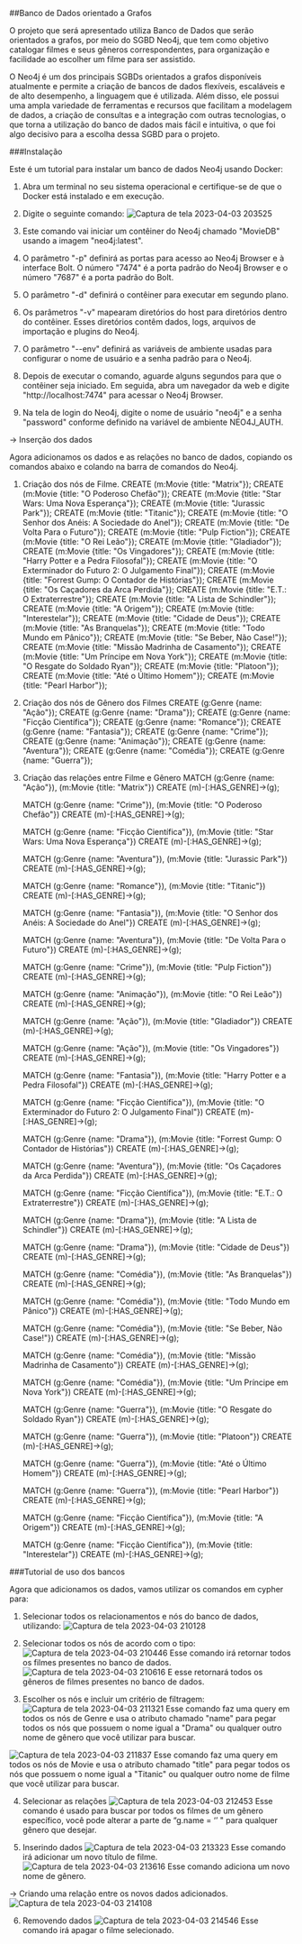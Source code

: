 ##Banco de Dados orientado a Grafos 

O projeto que será apresentado utiliza Banco de Dados que serão orientados a grafos, por meio do SGBD Neo4j, que tem como objetivo catalogar filmes e seus gêneros correspondentes, para organização e facilidade ao escolher um filme para ser assistido.

O Neo4j é um dos principais SGBDs orientados a grafos disponíveis atualmente e permite a criação de bancos de dados flexíveis, escaláveis e de alto desempenho, a linguagem que é utilizada. Além disso, ele possui uma ampla variedade de ferramentas e recursos que facilitam a modelagem de dados, a criação de consultas e a integração com outras tecnologias, o que torna a utilização do banco de dados mais fácil e intuitiva, o que foi algo decisivo para a escolha dessa SGBD para o projeto.

###Instalação 

Este é um tutorial para instalar um banco de dados Neo4j usando Docker:
1. Abra um terminal no seu sistema operacional e certifique-se de que o Docker está instalado e em execução.
2. Digite o seguinte comando:
![Captura de tela 2023-04-03 203525](https://user-images.githubusercontent.com/108762029/229659925-ac0bd54e-9635-4100-b902-5b65297041a0.png)

3. Este comando vai iniciar um contêiner do Neo4j chamado "MovieDB" usando a imagem "neo4j:latest".
4. O parâmetro "-p" definirá as portas para acesso ao Neo4j Browser e à interface Bolt. O número "7474" é a porta padrão do Neo4j Browser e o número "7687" é a porta padrão do Bolt.
5. O parâmetro "-d" definirá o contêiner para executar em segundo plano.
6. Os parâmetros "-v" mapearam diretórios do host para diretórios dentro do contêiner. Esses diretórios contêm dados, logs, arquivos de importação e plugins do Neo4j.
7. O parâmetro "--env" definirá as variáveis de ambiente usadas para configurar o nome de usuário e a senha padrão para o Neo4j.
8. Depois de executar o comando, aguarde alguns segundos para que o contêiner seja iniciado. Em seguida, abra um navegador da web e digite "http://localhost:7474" para acessar o Neo4j Browser.
9. Na tela de login do Neo4j, digite o nome de usuário "neo4j" e a senha "password" conforme definido na variável de ambiente NEO4J_AUTH.

-> Inserção dos dados 

Agora adicionamos os dados e as relações no banco de dados, copiando os comandos abaixo e colando na barra de comandos do Neo4j. 

1. Criação dos nós de Filme.
   CREATE (m:Movie {title: "Matrix"});
   CREATE (m:Movie {title: "O Poderoso Chefão"});
   CREATE (m:Movie {title: "Star Wars: Uma Nova Esperança"});
   CREATE (m:Movie {title: "Jurassic Park"});
   CREATE (m:Movie {title: "Titanic"});
   CREATE (m:Movie {title: "O Senhor dos Anéis: A Sociedade do Anel"});
   CREATE (m:Movie {title: "De Volta Para o Futuro"});
   CREATE (m:Movie {title: "Pulp Fiction"});
   CREATE (m:Movie {title: "O Rei Leão"});
   CREATE (m:Movie {title: "Gladiador"});
   CREATE (m:Movie {title: "Os Vingadores"});
   CREATE (m:Movie {title: "Harry Potter e a Pedra Filosofal"});
   CREATE (m:Movie {title: "O Exterminador do Futuro 2: O Julgamento Final"});
   CREATE (m:Movie {title: "Forrest Gump: O Contador de Histórias"});
   CREATE (m:Movie {title: "Os Caçadores da Arca Perdida"});
   CREATE (m:Movie {title: "E.T.: O Extraterrestre"});
   CREATE (m:Movie {title: "A Lista de Schindler"});
   CREATE (m:Movie {title: "A Origem"});
   CREATE (m:Movie {title: "Interestelar"});
   CREATE (m:Movie {title: "Cidade de Deus"});
   CREATE (m:Movie {title: "As Branquelas"});
   CREATE (m:Movie {title: "Todo Mundo em Pânico"});
   CREATE (m:Movie {title: "Se Beber, Não Case!"});
   CREATE (m:Movie {title: "Missão Madrinha de Casamento"});
   CREATE (m:Movie {title: "Um Príncipe em Nova York"});
   CREATE (m:Movie {title: "O Resgate do Soldado Ryan"});
   CREATE (m:Movie {title: "Platoon"});
   CREATE (m:Movie {title: "Até o Último Homem"});
   CREATE (m:Movie {title: "Pearl Harbor"});

2. Criação dos nós de Gênero dos Filmes 
   CREATE (g:Genre {name: "Ação"});
   CREATE (g:Genre {name: "Drama"});
   CREATE (g:Genre {name: "Ficção Científica"});
   CREATE (g:Genre {name: "Romance"});
   CREATE (g:Genre {name: "Fantasia"});
   CREATE (g:Genre {name: "Crime"});
   CREATE (g:Genre {name: "Animação"});
   CREATE (g:Genre {name: "Aventura"});
   CREATE (g:Genre {name: "Comédia"});
   CREATE (g:Genre {name: "Guerra"});

3. Criação das relações entre Filme e Gênero
   MATCH (g:Genre {name: "Ação"}), (m:Movie {title: "Matrix"})
   CREATE (m)-[:HAS_GENRE]->(g);

   MATCH (g:Genre {name: "Crime"}), (m:Movie {title: "O Poderoso Chefão"})
   CREATE (m)-[:HAS_GENRE]->(g);

   MATCH (g:Genre {name: "Ficção Científica"}), (m:Movie {title: "Star Wars: Uma Nova      Esperança"})
   CREATE (m)-[:HAS_GENRE]->(g);

   MATCH (g:Genre {name: "Aventura"}), (m:Movie {title: "Jurassic Park"})
   CREATE (m)-[:HAS_GENRE]->(g);

   MATCH (g:Genre {name: "Romance"}), (m:Movie {title: "Titanic"})
   CREATE (m)-[:HAS_GENRE]->(g);

   MATCH (g:Genre {name: "Fantasia"}), (m:Movie {title: "O Senhor dos Anéis: A Sociedade do Anel"})
   CREATE (m)-[:HAS_GENRE]->(g);

   MATCH (g:Genre {name: "Aventura"}), (m:Movie {title: "De Volta Para o Futuro"})
   CREATE (m)-[:HAS_GENRE]->(g);

   MATCH (g:Genre {name: "Crime"}), (m:Movie {title: "Pulp Fiction"})
   CREATE (m)-[:HAS_GENRE]->(g);

   MATCH (g:Genre {name: "Animação"}), (m:Movie {title: "O Rei Leão"})
   CREATE (m)-[:HAS_GENRE]->(g);

   MATCH (g:Genre {name: "Ação"}), (m:Movie {title: "Gladiador"})
   CREATE (m)-[:HAS_GENRE]->(g);

   MATCH (g:Genre {name: "Ação"}), (m:Movie {title: "Os Vingadores"})
   CREATE (m)-[:HAS_GENRE]->(g);

   MATCH (g:Genre {name: "Fantasia"}), (m:Movie {title: "Harry Potter e a Pedra Filosofal"})
   CREATE (m)-[:HAS_GENRE]->(g);

   MATCH (g:Genre {name: "Ficção Científica"}), (m:Movie {title: "O Exterminador do Futuro 2: O Julgamento Final"})
   CREATE (m)-[:HAS_GENRE]->(g);

   MATCH (g:Genre {name: "Drama"}), (m:Movie {title: "Forrest Gump: O Contador de Histórias"})
   CREATE (m)-[:HAS_GENRE]->(g);

   MATCH (g:Genre {name: "Aventura"}), (m:Movie {title: "Os Caçadores da Arca Perdida"})
   CREATE (m)-[:HAS_GENRE]->(g);

   MATCH (g:Genre {name: "Ficção Científica"}), (m:Movie {title: "E.T.: O Extraterrestre"})
   CREATE (m)-[:HAS_GENRE]->(g);

   MATCH (g:Genre {name: "Drama"}), (m:Movie {title: "A Lista de Schindler"})
   CREATE (m)-[:HAS_GENRE]->(g);

   MATCH (g:Genre {name: "Drama"}), (m:Movie {title: "Cidade de Deus"})
   CREATE (m)-[:HAS_GENRE]->(g);

   MATCH (g:Genre {name: "Comédia"}), (m:Movie {title: "As Branquelas"})
   CREATE (m)-[:HAS_GENRE]->(g);

   MATCH (g:Genre {name: "Comédia"}), (m:Movie {title: "Todo Mundo em Pânico"})
   CREATE (m)-[:HAS_GENRE]->(g);

   MATCH (g:Genre {name: "Comédia"}), (m:Movie {title: "Se Beber, Não Case!"})
   CREATE (m)-[:HAS_GENRE]->(g);

   MATCH (g:Genre {name: "Comédia"}), (m:Movie {title: "Missão Madrinha de Casamento"})
   CREATE (m)-[:HAS_GENRE]->(g);

   MATCH (g:Genre {name: "Comédia"}), (m:Movie {title: "Um Príncipe em Nova York"})
   CREATE (m)-[:HAS_GENRE]->(g);

   MATCH (g:Genre {name: "Guerra"}), (m:Movie {title: "O Resgate do Soldado Ryan"})
   CREATE (m)-[:HAS_GENRE]->(g);

   MATCH (g:Genre {name: "Guerra"}), (m:Movie {title: "Platoon"})
   CREATE (m)-[:HAS_GENRE]->(g);

   MATCH (g:Genre {name: "Guerra"}), (m:Movie {title: "Até o Último Homem"})
   CREATE (m)-[:HAS_GENRE]->(g);

   MATCH (g:Genre {name: "Guerra"}), (m:Movie {title: "Pearl Harbor"})
   CREATE (m)-[:HAS_GENRE]->(g);

   MATCH (g:Genre {name: "Ficção Científica"}), (m:Movie {title: "A Origem"})
   CREATE (m)-[:HAS_GENRE]->(g);

   MATCH (g:Genre {name: "Ficção Científica"}), (m:Movie {title: "Interestelar"})
   CREATE (m)-[:HAS_GENRE]->(g);



###Tutorial de uso dos bancos 

Agora que adicionamos os dados, vamos utilizar os comandos em cypher para:

1. Selecionar todos os relacionamentos e nós do banco de dados, utilizando: 
![Captura de tela 2023-04-03 210128](https://user-images.githubusercontent.com/108762029/229660173-9f662db3-3526-455a-a6cc-12aa026db1fa.png)
2. Selecionar todos os nós de acordo com o tipo:
![Captura de tela 2023-04-03 210446](https://user-images.githubusercontent.com/108762029/229660212-c77b3b3e-3920-46c0-856b-466473645f08.png)
Esse comando irá retornar todos os filmes presentes no banco de dados. 
![Captura de tela 2023-04-03 210616](https://user-images.githubusercontent.com/108762029/229660230-26b38012-7d0a-48de-870c-256814af6f4a.png)
E esse retornará todos os gêneros de filmes presentes no banco de dados.

3. Escolher os nós e incluir um critério de filtragem:
![Captura de tela 2023-04-03 211321](https://user-images.githubusercontent.com/108762029/229660289-2341808d-e976-4c4a-8b0a-721f43e6fdb8.png)
Esse comando faz uma query em todos os nós de Genre e usa o atributo chamado "name" para pegar todos os nós que possuem o nome igual a "Drama" ou qualquer outro nome de gênero que você utilizar para buscar.

![Captura de tela 2023-04-03 211837](https://user-images.githubusercontent.com/108762029/229660328-da27550c-9c39-42f9-b1b1-6570535e996c.png)
Esse comando faz uma query em todos os nós de Movie e usa o atributo chamado "title" para pegar todos os nós que possuem o nome igual a "Titanic" ou qualquer outro nome de filme que você utilizar para buscar.

4. Selecionar as relações 
![Captura de tela 2023-04-03 212453](https://user-images.githubusercontent.com/108762029/229660376-5bafdbc6-e925-4b61-a1dc-6058f280d376.png)
Esse comando é usado para buscar por todos os filmes de um gênero específico, você pode alterar a parte de “g.name =  ‘’ " para qualquer gênero que desejar.

5. Inserindo dados 
![Captura de tela 2023-04-03 213323](https://user-images.githubusercontent.com/108762029/229660421-d5ec3e9d-6eb8-4c5e-b1f6-301967ec7ead.png)
Esse comando irá adicionar um novo título de filme.
![Captura de tela 2023-04-03 213616](https://user-images.githubusercontent.com/108762029/229660457-bfe9c919-3d7a-41dd-a951-a94b48016c0f.png)
Esse comando adiciona um novo nome de gênero.

-> Criando uma relação entre os novos dados adicionados.
![Captura de tela 2023-04-03 214108](https://user-images.githubusercontent.com/108762029/229660502-e69afa1c-638c-44fe-919c-29a2335b5504.png)

6. Removendo dados 
![Captura de tela 2023-04-03 214546](https://user-images.githubusercontent.com/108762029/229660534-6d8e50eb-afd5-456f-b0f0-21152a99a791.png)
Esse comando irá apagar o filme selecionado.



